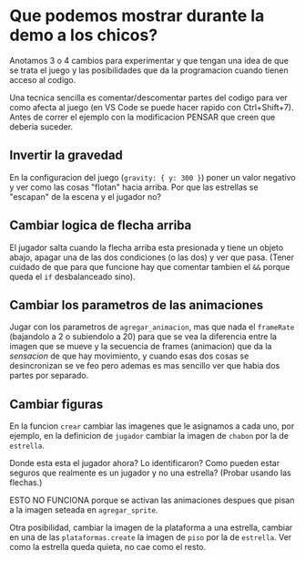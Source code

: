 # Que podemos mostrar durante la demo a los chicos?

Anotamos 3 o 4 cambios para experimentar y que tengan una idea de que se trata el juego y las posibilidades que da la programacion cuando tienen acceso al codigo.

Una tecnica sencilla es comentar/descomentar partes del codigo para ver como afecta al juego (en VS Code se puede hacer rapido con Ctrl+Shift+7). Antes de correr el ejemplo con la modificacion PENSAR que creen que deberia suceder.

## Invertir la gravedad

En la configuracion del juego (`gravity: { y: 300 }`) poner un valor negativo y ver como las cosas "flotan" hacia arriba. Por que las estrellas se "escapan" de la escena y el jugador no?

## Cambiar logica de flecha arriba

El jugador salta cuando la flecha arriba esta presionada y tiene un objeto abajo, apagar una de las dos condiciones (o las dos) y ver que pasa. (Tener cuidado de que para que funcione hay que comentar tambien el `&&` porque queda el `if` desbalanceado sino).

## Cambiar los parametros de las animaciones

Jugar con los parametros de `agregar_animacion`, mas que nada el `frameRate` (bajandolo a 2 o subiendolo a 20) para que se vea la diferencia entre la imagen que se mueve y la secuencia de frames (animacion) que da la *sensacion* de que hay movimiento, y cuando esas dos cosas se desincronizan se ve feo pero ademas es mas sencillo ver que habia dos partes por separado.

## Cambiar figuras

En la funcion `crear` cambiar las imagenes que le asignamos a cada uno, por ejemplo, en la definicion de `jugador` cambiar la imagen de `chabon` por la de `estrella`.

Donde esta esta el jugador ahora? Lo identificaron? Como pueden estar seguros que realmente es un jugador y no una estrella? (Probar usando las flechas.)

ESTO NO FUNCIONA porque se activan las animaciones despues que pisan a la imagen seteada en `agregar_sprite`.

Otra posibilidad, cambiar la imagen de la plataforma a una estrella, cambiar en una de las `plataformas.create` la imagen de `piso` por la de `estrella`. Ver como la estrella queda quieta, no cae como el resto.

